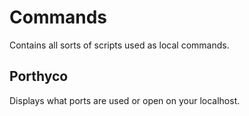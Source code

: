 # Commands

Contains all sorts of scripts used as local commands.

## Porthyco

Displays what ports are used or open on your localhost.
 
